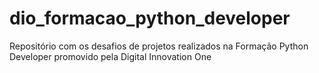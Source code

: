 # dio_formacao_python_developer
Repositório com os desafios de projetos realizados na Formação Python Developer promovido pela Digital Innovation One
